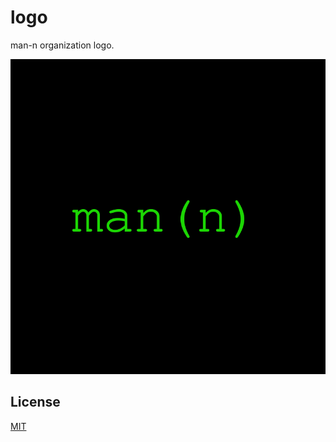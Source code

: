 # logo
man-n organization logo.

![man-n organization logo](logo.svg)

## License
[MIT](https://tldrlegal.com/license/mit-license)
